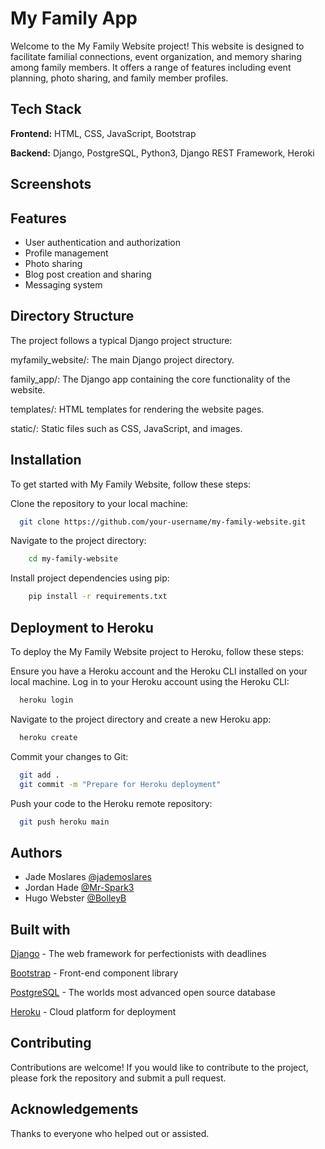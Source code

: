 
# My Family App

Welcome to the My Family Website project! This website is designed to facilitate familial connections, event organization, and memory sharing among family members. It offers a range of features including event planning, photo sharing, and family member profiles.


## Tech Stack

**Frontend:** HTML, CSS, JavaScript, Bootstrap

**Backend:** Django, PostgreSQL, Python3, Django REST Framework, Heroki 


## Screenshots




## Features

- User authentication and authorization
- Profile management
- Photo sharing
- Blog post creation and sharing
- Messaging system


## Directory Structure

The project follows a typical Django project structure:

myfamily_website/: The main Django project directory.

family_app/: The Django app containing the core functionality of the website.

templates/: HTML templates for rendering the website pages.

static/: Static files such as CSS, JavaScript, and images.
## Installation

To get started with My Family Website, follow these steps:

Clone the repository to your local machine:
```bash
  git clone https://github.com/your-username/my-family-website.git
```
    

Navigate to the project directory:
```bash
    cd my-family-website
```

Install project dependencies using pip:
```bash
    pip install -r requirements.txt
```
## Deployment to Heroku

To deploy the My Family Website project to Heroku, follow these steps:

Ensure you have a Heroku account and the Heroku CLI installed on your local machine.
Log in to your Heroku account using the Heroku CLI:
```bash
  heroku login
```
Navigate to the project directory and create a new Heroku app:
```bash
  heroku create
```
Commit your changes to Git:
```bash
  git add .
  git commit -m "Prepare for Heroku deployment"
```
Push your code to the Heroku remote repository:
```bash
  git push heroku main
```

## Authors

- Jade Moslares [@jademoslares](https://github.com/jademoslares)
- Jordan Hade [@Mr-Spark3](https://github.com/Mr-Spark3)
- Hugo Webster [@BolleyB](https://github.com/BolleyB)

## Built with

[Django](https://www.djangoproject.com) - The web framework for perfectionists with deadlines

[Bootstrap](https://getbootstrap.com) - Front-end component library

[PostgreSQL](https://www.postgresql.org) - The worlds most advanced open source database

[Heroku](https://id.heroku.com/login) - Cloud platform for deployment



## Contributing

Contributions are welcome! If you would like to contribute to the project, please fork the repository and submit a pull request.


## Acknowledgements

Thanks to everyone who helped out or assisted.